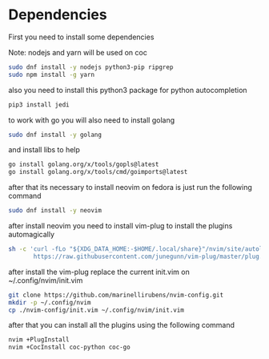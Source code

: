 # Dependencies
First you need to install some dependencies

Note: nodejs and yarn will be used on coc
```bash
sudo dnf install -y nodejs python3-pip ripgrep
sudo npm install -g yarn
```
also you need to install this python3 package for python autocompletion

```bash
pip3 install jedi
```

to work with go you will also need to install golang
```bash
sudo dnf install -y golang
```

and install libs to help
```bash
go install golang.org/x/tools/gopls@latest
go install golang.org/x/tools/cmd/goimports@latest
```

after that its necessary to install neovim on fedora is just run the following command
```bash
sudo dnf install -y neovim
```

after install neovim you need to install vim-plug to install the plugins automagically
```bash
sh -c 'curl -fLo "${XDG_DATA_HOME:-$HOME/.local/share}"/nvim/site/autoload/plug.vim --create-dirs \
       https://raw.githubusercontent.com/junegunn/vim-plug/master/plug.vim'
```

after install the vim-plug replace the current init.vim on ~/.config/nvim/init.vim
```bash
git clone https://github.com/marinellirubens/nvim-config.git
mkdir -p ~/.config/nvim
cp ./nvim-config/init.vim ~/.config/nvim/init.vim
```

after that you can install all the plugins using the following command
```bash
nvim +PlugInstall
nvim +CocInstall coc-python coc-go
```



